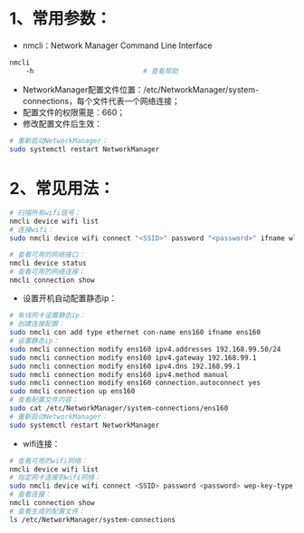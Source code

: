 # 1、常用参数：

- nmcli：Network Manager Command Line Interface

```bash
nmcli
	-h                           # 查看帮助
```

- NetworkManager配置文件位置：/etc/NetworkManager/system-connections，每个文件代表一个网络连接；
- 配置文件的权限需是：660；
- 修改配置文件后生效：

```bash
# 重新启动NetworkManager：
sudo systemctl restart NetworkManager
```

# 2、常见用法：

```bash
# 扫描所有wifi信号：
nmcli device wifi list
# 连接wifi：
sudo nmcli device wifi connect "<SSID>" password "<password>" ifname wlx502b731c5285

# 查看可用的网络接口：
nmcli device status
# 查看可用的网络连接：
nmcli connection show
```

- 设置开机自动配置静态ip：

```bash
# 有线网卡设置静态ip：
# 创建连接配置：
sudo nmcli con add type ethernet con-name ens160 ifname ens160
# 设置静态ip：
sudo nmcli connection modify ens160 ipv4.addresses 192.168.99.50/24
sudo nmcli connection modify ens160 ipv4.gateway 192.168.99.1
sudo nmcli connection modify ens160 ipv4.dns 192.168.99.1
sudo nmcli connection modify ens160 ipv4.method manual
sudo nmcli connection modify ens160 connection.autoconnect yes
sudo nmcli connection up ens160
# 查看配置文件内容：
sudo cat /etc/NetworkManager/system-connections/ens160
# 重新启动NetworkManager：
sudo systemctl restart NetworkManager
```
- wifi连接：
```bash
# 查看可用的wifi网络：
nmcli device wifi list
# 指定网卡连接到wifi网络：
sudo nmcli device wifi connect <SSID> password <password> wep-key-type key ifname <eth0>
# 查看连接：
nmcli connection show
# 查看生成的配置文件：
ls /etc/NetworkManager/system-connections
```

